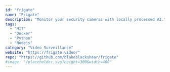 ```yaml
---
id: "frigate"
name: "Frigate"
description: "Monitor your security cameras with locally processed AI."
tags:
  - "MIT"
  - "Docker"
  - "Python"
  - "Nodejs"
category: "Video Surveillance"
website: "https://frigate.video/"
repo: "https://github.com/blakeblackshear/frigate"
#image: "/placeholder.svg?height=300&width=400"
---
```



